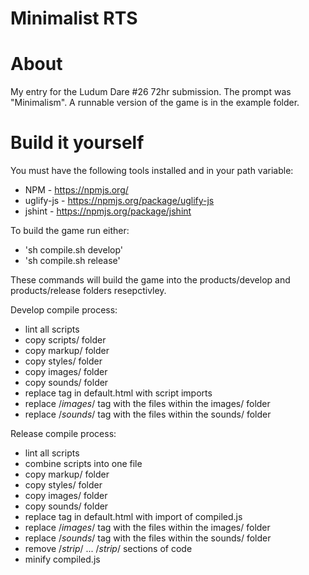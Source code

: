 Minimalist RTS
==================

About
===

My entry for the Ludum Dare #26 72hr submission. The prompt was "Minimalism". A runnable version of the game is in the example folder.

Build it yourself
===

You must have the following tools installed and in your path variable:
- NPM - https://npmjs.org/
- uglify-js - https://npmjs.org/package/uglify-js 
- jshint - https://npmjs.org/package/jshint

To build the game run either:
 - 'sh compile.sh develop'
 - 'sh compile.sh release'

These commands will build the game into the products/develop and products/release folders resepctivley.

Develop compile process:
 - lint all scripts
 - copy scripts/ folder
 - copy markup/ folder
 - copy styles/ folder
 - copy images/ folder
 - copy sounds/ folder
 - replace <!--scripts--> tag in default.html with script imports
 - replace /*images*/ tag with the files within the images/ folder
 - replace /*sounds*/ tag with the files within the sounds/ folder

Release compile process:
 - lint all scripts
 - combine scripts into one file
 - copy markup/ folder
 - copy styles/ folder
 - copy images/ folder
 - copy sounds/ folder
 - replace <!--scripts--> tag in default.html with import of compiled.js
 - replace /*images*/ tag with the files within the images/ folder
 - replace /*sounds*/ tag with the files within the sounds/ folder
 - remove /*strip*/ ... /*strip*/ sections of code
 - minify compiled.js
